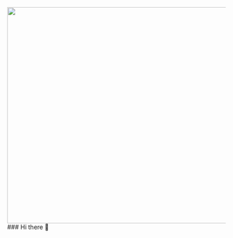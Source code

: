<image src="https://user-images.githubusercontent.com/54875278/111308352-eaab1480-869d-11eb-8059-5190a893ad0c.png" width="1000" height="500">
  ### Hi there 👋
</image>
